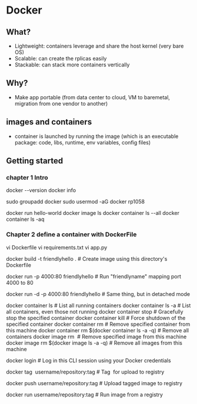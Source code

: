 # Docker

## What?
- Lightweight: containers leverage and share the host kernel (very bare OS)
- Scalable: can create the rplicas easily
- Stackable: can stack more containers vertically

## Why?
- Make app portable (from data center to cloud, VM to baremetal, migration from one vendor to another)

## images and containers
- container is launched by running the image (which is an executable package: code, libs, runtime, env variables, config files)

## Getting started
### chapter 1 Intro
docker --version 
docker info

sudo groupadd docker
sudo usermod -aG docker rp1058 

docker run hello-world
docker image ls
docker container ls --all
docker container ls -aq

### Chapter 2 define a container with DockerFile
vi Dockerfile
vi requirements.txt
vi app.py

docker build -t friendlyhello .  # Create image using this directory's Dockerfile

docker run -p 4000:80 friendlyhello  # Run "friendlyname" mapping port 4000 to 80

docker run -d -p 4000:80 friendlyhello         # Same thing, but in detached mode

docker container ls                                # List all running containers
docker container ls -a             # List all containers, even those not running
docker container stop <hash>           # Gracefully stop the specified container
docker container kill <hash>         # Force shutdown of the specified container
docker container rm <hash>        # Remove specified container from this machine
docker container rm $(docker container ls -a -q)         # Remove all containers
docker image rm <image id>            # Remove specified image from this machine
docker image rm $(docker image ls -a -q)   # Remove all images from this machine

docker login             # Log in this CLI session using your Docker credentials

docker tag <image> username/repository:tag  # Tag <image> for upload to registry

docker push username/repository:tag            # Upload tagged image to registry

docker run username/repository:tag                   # Run image from a registry
